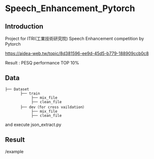 # Speech_Enhancement_Pytorch

## Introduction

Project for ITRI(工業技術研究院) Speech Enhancement competition by Pytorch

https://aidea-web.tw/topic/8d381596-ee9d-45d5-b779-188909ccb0c8


Result : PESQ performance TOP 10%


## Data


```
├── Dataset   
       ├── train
            ├── mix_file
            ├── clean_file
       ├── dev（for cross vaildation）  
            ├── mix_file
            ├── clean_file
```

and execute json_extract.py

## Result

/example
